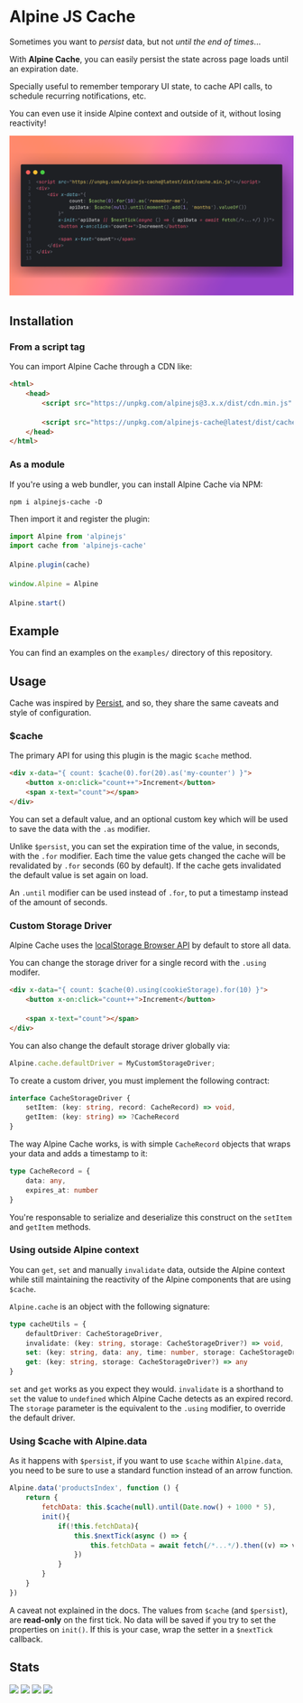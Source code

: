 # Alpine JS Cache

Sometimes you want to _persist_ data, but not _until the end of times_...

With **Alpine Cache**, you can easily persist the state across page loads until an expiration date.

Specially useful to remember temporary UI state, to cache API calls, to schedule recurring notifications, etc.

You can even use it inside Alpine context and outside of it, without losing reactivity!

![](https://raw.githubusercontent.com/Himmlisch-Studios/alpinejs-cache/master/examples/thumbnail.png)

## Installation

### From a script tag

You can import Alpine Cache through a CDN like:

```html
<html>
    <head>
        <script src="https://unpkg.com/alpinejs@3.x.x/dist/cdn.min.js" defer></script>

        <script src="https://unpkg.com/alpinejs-cache@latest/dist/cache.min.js"></script>
    </head>
</html>
```

### As a module

If you're using a web bundler, you can install Alpine Cache via NPM:

```
npm i alpinejs-cache -D
```

Then import it and register the plugin:

```js
import Alpine from 'alpinejs'
import cache from 'alpinejs-cache'

Alpine.plugin(cache)

window.Alpine = Alpine

Alpine.start()
```

## Example

You can find an examples on the `examples/` directory of this repository.

## Usage

Cache was inspired by [Persist](https://alpinejs.dev/plugins/persist), and so, they share the same caveats and style of configuration.

### $cache

The primary API for using this plugin is the magic `$cache` method.

```html
<div x-data="{ count: $cache(0).for(20).as('my-counter') }">
    <button x-on:click="count++">Increment</button>
    <span x-text="count"></span>
</div>
```

You can set a default value, and an optional custom key which will be used to save the data with the `.as` modifier.

Unlike `$persist`, you can set the expiration time of the value, in seconds, with the `.for` modifier. Each time the value gets changed the cache will be revalidated by `.for` seconds (60 by default). If the cache gets invalidated the default value is set again on load.

An `.until` modifier can be used instead of `.for`, to put a timestamp instead of the amount of seconds.

### Custom Storage Driver

Alpine Cache uses the [localStorage Browser API](https://developer.mozilla.org/en-US/docs/Web/API/Window/localStorage) by default to store all data.

You can change the storage driver for a single record with the `.using` modifer.

```html
<div x-data="{ count: $cache(0).using(cookieStorage).for(10) }">
    <button x-on:click="count++">Increment</button>

    <span x-text="count"></span>
</div>
```

You can also change the default storage driver globally via:

```js
Alpine.cache.defaultDriver = MyCustomStorageDriver;
```

To create a custom driver, you must implement the following contract:

```ts
interface CacheStorageDriver {
    setItem: (key: string, record: CacheRecord) => void,
    getItem: (key: string) => ?CacheRecord
}
```

The way Alpine Cache works, is with simple `CacheRecord` objects that wraps your data and adds a timestamp to it:

```ts
type CacheRecord = {
    data: any,
    expires_at: number
}
```

You're responsable to serialize and deserialize this construct on the `setItem` and `getItem` methods.

### Using outside Alpine context

You can `get`, `set` and manually `invalidate` data, outside the Alpine context while still maintaining the reactivity of the Alpine components that are using `$cache`.

`Alpine.cache` is an object with the following signature:

```ts
type cacheUtils = {
    defaultDriver: CacheStorageDriver,
    invalidate: (key: string, storage: CacheStorageDriver?) => void,
    set: (key: string, data: any, time: number, storage: CacheStorageDriver?) => void,
    get: (key: string, storage: CacheStorageDriver?) => any
}
```

`set` and `get` works as you expect they would. `invalidate` is a shorthand to `set` the value to `undefined` which Alpine Cache detects as an expired record. The `storage` parameter is the equivalent to the `.using` modifier, to override the default driver.

### Using $cache with Alpine.data

As it happens with `$persist`, if you want to use `$cache` within `Alpine.data`, you need to be sure to use a standard function instead of an arrow function.

```js
Alpine.data('productsIndex', function () {
    return {
        fetchData: this.$cache(null).until(Date.now() + 1000 * 5),
        init(){
            if(!this.fetchData){
                this.$nextTick(async () => {
                    this.fetchData = await fetch(/*...*/).then((v) => v.json());
                })
            }
        }
    }
})
```
A caveat not explained in the docs. The values from `$cache` (and `$persist`), are **read-only** on the first tick.
No data will be saved if you try to set the properties on `init()`. If this is your case, wrap the setter in a `$nextTick` callback.


## Stats

![](https://img.shields.io/bundlephobia/min/alpinejs-cache)
![](https://img.shields.io/npm/v/alpinejs-cache)
![](https://img.shields.io/npm/dt/alpinejs-cache)
![](https://img.shields.io/github/license/Himmlisch-Studios/alpinejs-cache)
